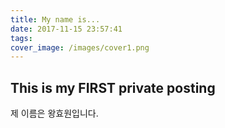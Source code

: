 ```yaml
---
title: My name is...
date: 2017-11-15 23:57:41
tags:
cover_image: /images/cover1.png
---
```


## This is my FIRST private posting

제 이름은 왕효원입니다.
